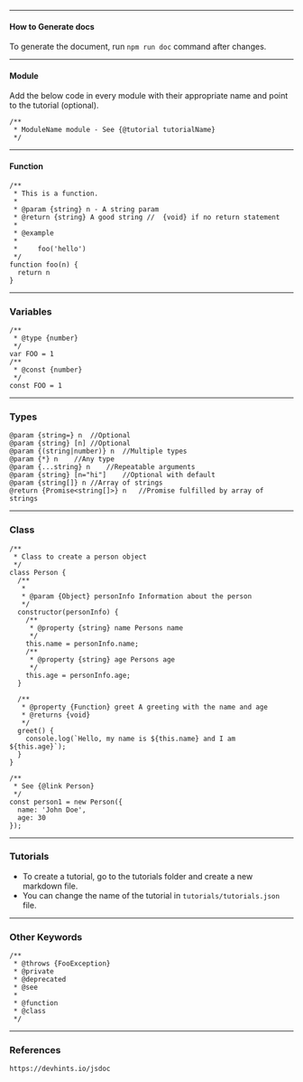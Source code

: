 * * *

#### How to Generate docs

To generate the document, run `npm run doc` command after changes.

* * *

#### Module

Add the below code in every module with their appropriate name and point to the tutorial (optional).
```
/**
 * ModuleName module - See {@tutorial tutorialName}
 */
 ```

* * *

#### Function

```
/**
 * This is a function.
 *
 * @param {string} n - A string param
 * @return {string} A good string //  {void} if no return statement
 *
 * @example
 *
 *     foo('hello')
 */
function foo(n) {
  return n
}
```

* * *

### Variables

```
/**
 * @type {number}
 */
var FOO = 1
/**
 * @const {number}
 */
const FOO = 1
```

* * *

### Types

```
@param {string=} n	//Optional
@param {string} [n]	//Optional
@param {(string|number)} n	//Multiple types
@param {*} n	//Any type
@param {...string} n	//Repeatable arguments
@param {string} [n="hi"]	//Optional with default
@param {string[]} n	//Array of strings
@return {Promise<string[]>} n	//Promise fulfilled by array of strings
```

* * *

### Class

```
/**
 * Class to create a person object
 */
class Person {
  /**
   *
   * @param {Object} personInfo Information about the person
   */
  constructor(personInfo) {
    /**
     * @property {string} name Persons name
     */
    this.name = personInfo.name;
    /**
     * @property {string} age Persons age
     */
    this.age = personInfo.age;
  }

  /**
   * @property {Function} greet A greeting with the name and age
   * @returns {void}
   */
  greet() {
    console.log(`Hello, my name is ${this.name} and I am ${this.age}`);
  }
}

/**
 * See {@link Person}
 */
const person1 = new Person({
  name: 'John Doe',
  age: 30
});
```

* * *

### Tutorials

* To create a tutorial, go to the tutorials folder and create a new markdown file.
* You can change the name of the tutorial in `tutorials/tutorials.json` file.

* * *

### Other Keywords

```
/**
 * @throws {FooException}
 * @private
 * @deprecated
 * @see
 *
 * @function
 * @class
 */
 ```

* * *

 ### References

 `https://devhints.io/jsdoc`
